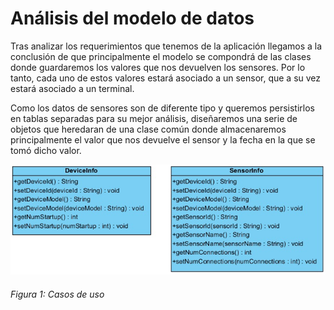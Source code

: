 # Análisis del modelo de datos

Tras analizar los requerimientos que tenemos de la aplicación llegamos a la conclusión de que principalmente el modelo se compondrá de las clases donde guardaremos los valores que nos devuelven los sensores. Por lo tanto, cada uno de estos valores estará asociado a un sensor, que a su vez estará asociado a un terminal. 

Como los datos de sensores son de diferente tipo y queremos persistirlos en tablas separadas para su mejor análisis, diseñaremos una serie de objetos que heredaran de una clase común donde almacenaremos principalmente el valor que nos devuelve el sensor y la fecha en la que se tomó dicho valor.

![Figura 1](./imagenes/diagrama_clase_deviceinfo_sensorinfo.jpg)
###### *Figura 1: Casos de uso*